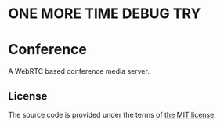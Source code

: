 # ONE MORE TIME DEBUG TRY
# Conference

A WebRTC based conference media server.



## License

The source code is provided under the terms of [the MIT license][license].

[license]:http://www.opensource.org/licenses/MIT
[travis]:https://travis-ci.com/netology-group/conference?branch=master
[travis-img]:https://travis-ci.com/netology-group/conference.png?branch=master
